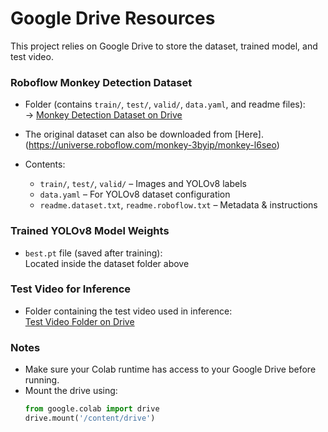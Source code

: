 # Google Drive Resources

This project relies on Google Drive to store the dataset, trained model, and test video.



### Roboflow Monkey Detection Dataset

- Folder (contains `train/`, `test/`, `valid/`, `data.yaml`, and readme files):  
  -> [Monkey Detection Dataset on Drive](https://drive.google.com/drive/folders/19lzEpqpo4mffK9B_YIv0OAGYLgrFy5Y1)
- The original dataset can also be downloaded from [Here].(https://universe.roboflow.com/monkey-3byip/monkey-l6seo)

- Contents:
  - `train/`, `test/`, `valid/` – Images and YOLOv8 labels
  - `data.yaml` – For YOLOv8 dataset configuration
  - `readme.dataset.txt`, `readme.roboflow.txt` – Metadata & instructions



### Trained YOLOv8 Model Weights

- `best.pt` file (saved after training):  
  Located inside the dataset folder above



### Test Video for Inference

- Folder containing the test video used in inference:  
  [Test Video Folder on Drive](https://drive.google.com/drive/folders/1G7YEMr863kLuWCCuhp7C6iWxtDx6V652)



### Notes

- Make sure your Colab runtime has access to your Google Drive before running.
- Mount the drive using:
  ```python
  from google.colab import drive
  drive.mount('/content/drive')
